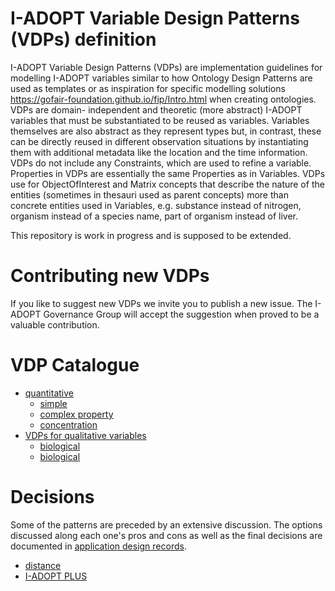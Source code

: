 # I-ADOPT Variable Design Patterns (VDPs) definition
I-ADOPT Variable Design Patterns (VDPs) are implementation guidelines for modelling I-ADOPT variables similar to how Ontology Design Patterns are used as templates or as inspiration for specific modelling solutions https://gofair-foundation.github.io/fip/Intro.html when creating ontologies. VDPs are domain- independent and theoretic (more abstract) I-ADOPT variables that must be substantiated to be reused as variables. Variables themselves are also abstract as they represent types but, in contrast, these can be directly reused in different observation situations by instantiating them with additional metadata like the location and the time information. VDPs do not include any Constraints, which are used to refine a variable. Properties in VDPs are essentially the same Properties as in Variables. VDPs use for ObjectOfInterest and Matrix concepts that describe the nature of the entities (sometimes in thesauri used as parent concepts)  more than concrete entities used in Variables, e.g. substance instead of nitrogen, organism instead of a species name, part of organism instead of liver.

This repository is work in progress and is supposed to be extended.

# Contributing new VDPs
If you like to suggest new VDPs we invite you to publish a new issue. The I-ADOPT Governance Group will accept the suggestion when proved to be a valuable contribution.

# VDP Catalogue

* [quantitative](quantitative/)
    * [simple](quantitative/simple.md)
    * [complex property](quantitative/complexproperty.md)
    * [concentration](quantitative/concentration.md)
* [VDPs for qualitative variables](qualitative/)
    * [biological](qualitatitve/biological.md)
    * [biological](qualitatitve/boolean.md)


# Decisions

Some of the patterns are preceded by an extensive discussion. The options discussed along each one's pros and cons as well as the final decisions are documented in [application design records](./adrs/).

* [distance](https://github.com/i-adopt/patterns/tree/main/adrs#vdps-for-distance-variables)
* [I-ADOPT PLUS](https://github.com/i-adopt/patterns/blob/main/adrs/002-I-ADOPT_PLUS.md)
